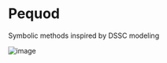 # Pequod
Symbolic methods inspired by DSSC modeling

![image](https://github.com/user-attachments/assets/9fe5fcd0-c940-4e83-963b-568ab2f1ea49)
